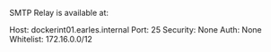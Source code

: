 SMTP Relay is available at:

Host:       dockerint01.earles.internal
Port:       25
Security:   None
Auth:       None
Whitelist:  172.16.0.0/12
